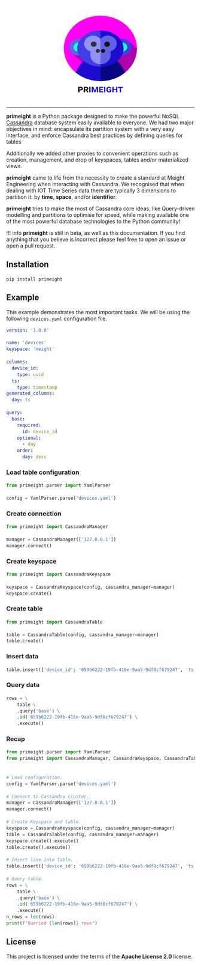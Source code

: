 <p align="center">
    <a href="https://pri.meight.com"><img width=256 height=256 src="https://raw.githubusercontent.com/wearemeight/primeight/master/docs_src/docs/images/logo-with-name.svg" alt="Primeight"></a>
</p>

***

**primeight** is a Python package designed to make the powerful NoSQL [Cassandra](https://cassandra.apache.org/) database system easily available to everyone. 
We had two major objectives in mind: encapsulate its partition system with a very easy interface, and enforce Cassandra best practices by defining queries for tables

Additionally we added other proxies to convenient operations such as creation, management, and drop of keyspaces, tables and/or materialized views.

**primeight** came to life from the necessity to create a standard at Meight Engineering when interacting with Cassandra. 
We recognised that when dealing with IOT Time Series data there are typically 3 dimensions to partition it: by __time__, __space__, and/or __identifier__. 

**primeight** tries to make the most of Cassandra core ideas, like Query-driven modelling and partitions to optimise for speed, 
while making available one of the most powerful database technologies to the Python community!

!!! info
    **primeight** is still in beta, as well as this documentation.
    If you find anything that you believe is incorrect please feel free to open an issue or open a pull request.

## Installation

```
pip install primeight
```

## Example

This example demonstrates the most important tasks.
We will be using the following `devices.yaml` configuration file.

```yaml
version: '1.0.0'

name: 'devices'
keyspace: 'meight'

columns:
  device_id:
    type: uuid
  ts:
    type: timestamp
generated_columns:
  day: ts

query:
  base:
    required:
      id: device_id
    optional:
      - day
    order:
      day: desc
```

### Load table configuration

```python
from primeight.parser import YamlParser

config = YamlParser.parse('devices.yaml')
```

### Create connection

```python
from primeight import CassandraManager

manager = CassandraManager(['127.0.0.1'])
manager.connect()
```

### Create keyspace

```python
from primeight import CassandraKeyspace

keyspace = CassandraKeyspace(config, cassandra_manager=manager)
keyspace.create()
```

### Create table

```python
from primeight import CassandraTable

table = CassandraTable(config, cassandra_manager=manager)
table.create()
```

### Insert data

```python
table.insert({'device_id': '659b6222-19fb-416e-9aa5-9df8cf679247', 'ts': 1592491059984}).execute()
```

### Query data

```python
rows = \
    table \
    .query('base') \
    .id('659b6222-19fb-416e-9aa5-9df8cf679247') \
    .execute()
```

### Recap

```python
from primeight.parser import YamlParser
from primeight import CassandraManager, CassandraKeyspace, CassandraTable


# Load configuration.
config = YamlParser.parse('devices.yaml')

# Connect to Cassandra cluster.
manager = CassandraManager(['127.0.0.1'])
manager.connect()

# Create Keyspace and table.
keyspace = CassandraKeyspace(config, cassandra_manager=manager)
table = CassandraTable(config, cassandra_manager=manager)
keyspace.create().execute()
table.create().execute()

# Insert line into table.
table.insert({'device_id': '659b6222-19fb-416e-9aa5-9df8cf679247', 'ts': 1592491059984}).execute()

# Query table.
rows = \
    table \
    .query('base') \
    .id('659b6222-19fb-416e-9aa5-9df8cf679247') \
    .execute()
n_rows = len(rows)
print(f"Queried {len(rows)} rows")
```

## License

This project is licensed under the terms of the __Apache License 2.0__ license.
